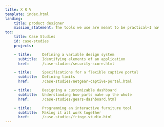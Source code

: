 ```yaml
---
title: X R V
template: index.html
landing:
    title: product designer
    mission_statement: The tools we use are meant to be practical—I navigate the complexity of your software so your customers don't have to.
toc:
    title: Case Studies
    id: case-studies
    projects:

    - title:     Defining a variable design system
      subtitle:  Identifying elements of an application
      href:      /case-studies/security-score.html

    - title:     Specifications for a flexible captive portal
      subtitle:  Defining limits 
      href:      /case-studies/netgear-captive-portal.html

    - title:     Designing a customizable dashboard
      subtitle:  Understanding how parts make up the whole
      href:      /case-studies/gears-dashboard.html

    - title:     Programming an interactive furniture tool
      subtitle:  Making it all work together
      href:      /case-studies/fringe-studio.html
---
```

